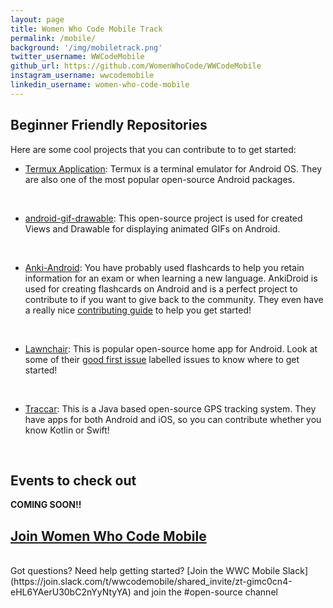 ```yaml
---
layout: page
title: Women Who Code Mobile Track
permalink: /mobile/
background: '/img/mobiletrack.png'
twitter_username: WWCodeMobile
github_url: https://github.com/WomenWhoCode/WWCodeMobile
instagram_username: wwcodemobile
linkedin_username: women-who-code-mobile
---
```


## Beginner Friendly Repositories

Here are some cool projects that you can contribute to to get started:

- [Termux Application](https://github.com/termux/termux-app): Termux is a terminal emulator for Android OS. They are also one of the most popular open-source Android packages.
<br />

- [android-gif-drawable](https://github.com/koral--/android-gif-drawable): This open-source project is used for created Views and Drawable for displaying animated GIFs on Android.
<br />

- [Anki-Android](https://github.com/ankidroid/Anki-Android): You have probably used flashcards to help you retain information for an exam or when learning a new language. AnkiDroid is used for creating flashcards on Android and is a perfect project to contribute to if you want to give back to the community. They even have a really nice [contributing guide](https://github.com/ankidroid/Anki-Android/blob/master/CONTRIBUTING.md) to help you get started!
<br />

- [Lawnchair](https://github.com/LawnchairLauncher/lawnchair): This is popular open-source home app for Android. Look at some of their [good first issue](https://github.com/LawnchairLauncher/lawnchair/issues?q=is%3Aopen+is%3Aissue+label%3A%22Good+First+Issue%22) labelled issues to know where to get started!
<br />

- [Traccar](https://github.com/traccar/traccar): This is a Java based open-source GPS tracking system. They have apps for both Android and iOS, so you can contribute whether you know Kotlin or Swift!
<br />

## Events to check out

**COMING SOON!!**

## [Join Women Who Code Mobile](https://www.womenwhocode.com/mobile)
<br />
Got questions? Need help getting started? [Join the WWC Mobile Slack](https://join.slack.com/t/wwcodemobile/shared_invite/zt-gimc0cn4-eHL6YAerU30bC2nYyNtyYA) and join the #open-source channel